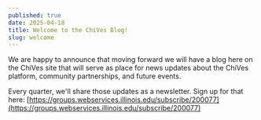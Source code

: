 ```yaml
---
published: true
date: 2025-04-18
title: Welcome to the ChiVes Blog!
slug: welcome
---
```

We are happy to announce that moving forward we will have a blog here on the ChiVes site that will serve as place for news updates about the ChiVes platform, community partnerships, and future events.

Every quarter, we'll share those updates as a newsletter. Sign up for that here: [https://groups.webservices.illinois.edu/subscribe/200077](https://groups.webservices.illinois.edu/subscribe/200077)

